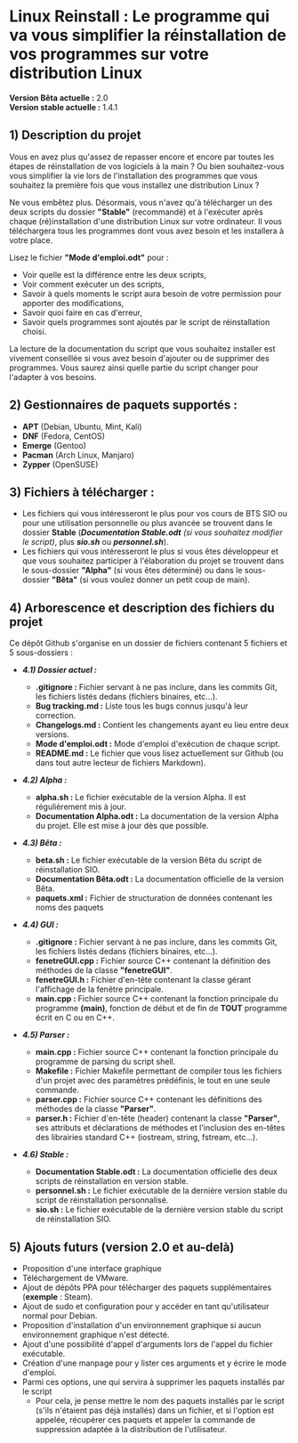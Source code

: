 # Linux Reinstall : Le programme qui va vous simplifier la réinstallation de vos programmes sur votre distribution Linux

**Version Bêta actuelle :** 2.0  
**Version stable actuelle :** 1.4.1  

## 1) Description du projet

Vous en avez plus qu'assez de repasser encore et encore par toutes les étapes de réinstallation de vos logiciels à la main ? Ou bien souhaitez-vous vous simplifier la vie lors de l'installation des programmes que vous souhaitez la première fois que vous installez une distribution Linux ?

Ne vous embêtez plus. Désormais, vous n'avez qu'à télécharger un des deux scripts du dossier **"Stable"** (recommandé) et à l'exécuter après chaque (ré)installation d'une distribution Linux sur votre ordinateur. Il vous téléchargera tous les programmes dont vous avez besoin et les installera à votre place.

Lisez le fichier **"Mode d'emploi.odt"** pour :  
<ul>
    <li> Voir quelle est la différence entre les deux scripts,  </li>
    <li> Voir comment exécuter un des scripts,  </li>
    <li> Savoir à quels moments le script aura besoin de votre permission pour apporter des modifications,  </li>  
    <li> Savoir quoi faire en cas d'erreur,  </li>
    <li> Savoir quels programmes sont ajoutés par le script de réinstallation choisi.  </li>  
</ul>

La lecture de la documentation du script que vous souhaitez installer est vivement conseillée si vous avez besoin d'ajouter ou de supprimer des programmes. Vous saurez ainsi quelle partie du script changer pour l'adapter à vos besoins.

## 2) Gestionnaires de paquets supportés :
- **APT** (Debian, Ubuntu, Mint, Kali)  
- **DNF** (Fedora, CentOS)  
- **Emerge** (Gentoo)  
- **Pacman** (Arch Linux, Manjaro)  
- **Zypper** (OpenSUSE)  

## 3) Fichiers à télécharger :

- Les fichiers qui vous intéresseront le plus pour vos cours de BTS SIO ou pour une utilisation personnelle ou plus avancée se trouvent dans le dossier **Stable** (*__Documentation Stable.odt__* _(si vous souhaitez modifier le script)_, plus *__sio.sh__* ou *__personnel.sh__*).  
- Les fichiers qui vous intéresseront le plus si vous êtes développeur et que vous souhaitez participer à l'élaboration du projet se trouvent dans le sous-dossier **"Alpha"** (si vous êtes déterminé) ou dans le sous-dossier **"Bêta"** (si vous voulez donner un petit coup de main).  

## 4) Arborescence et description des fichiers du projet

Ce dépôt Github s'organise en un dossier de fichiers contenant 5 fichiers et 5 sous-dossiers :  

* *__4.1) Dossier actuel :__*
    - **.gitignore :** Fichier servant à ne pas inclure, dans les commits Git, les fichiers listés dedans (fichiers binaires, etc...).
    - **Bug tracking.md :** Liste tous les bugs connus jusqu'à leur correction.  
    - **Changelogs.md :** Contient les changements ayant eu lieu entre deux versions.  
    - **Mode d'emploi.odt :** Mode d'emploi d'exécution de chaque script.  
    - **README.md :** Le fichier que vous lisez actuellement sur Github (ou dans tout autre lecteur de fichiers Markdown).  

* *__4.2) Alpha :__*
    - **alpha.sh :** Le fichier exécutable de la version Alpha. Il est régulièrement mis à jour.  
    - **Documentation Alpha.odt :** La documentation de la version Alpha du projet. Elle est mise à jour dès que possible.  

* *__4.3) Bêta :__*
    - **beta.sh :** Le fichier exécutable de la version Bêta du script de réinstallation SIO.  
    - **Documentation Bêta.odt :** La documentation officielle de la version Bêta.  
    - **paquets.xml :** Fichier de structuration de données contenant les noms des paquets

* *__4.4) GUI :__*
    - **.gitignore :** Fichier servant à ne pas inclure, dans les commits Git, les fichiers listés dedans (fichiers binaires, etc...).
    - **fenetreGUI.cpp :** Fichier source C++ contenant la définition des méthodes de la classe **"fenetreGUI"**.  
    - **fenetreGUI.h :** Fichier d'en-tête contenant la classe gérant l'affichage de la fenêtre principale.  
    - **main.cpp :** Fichier source C++ contenant la fonction principale du programme **(main)**, fonction de début et de fin de **TOUT** programme écrit en C ou en C++.

* *__4.5) Parser :__*
    - **main.cpp :** Fichier source C++ contenant la fonction principale du programme de parsing du script shell.  
    - **Makefile :** Fichier Makefile permettant de compiler tous les fichiers d'un projet avec des paramètres prédéfinis, le tout en une seule commande.
    - **parser.cpp :** Fichier source C++ contenant les définitions des méthodes de la classe **"Parser"**.
    - **parser.h :** Fichier d'en-tête (header) contenant la classe **"Parser"**, ses attributs et déclarations de méthodes et l'inclusion des en-têtes des librairies standard C++ (iostream, string, fstream, etc...).

* *__4.6) Stable :__*
    - **Documentation Stable.odt :** La documentation officielle des deux scripts de réinstallation en version stable.
    - **personnel.sh :** Le fichier exécutable de la dernière version stable du script de réinstallation personnalisé.  
    - **sio.sh :** Le fichier exécutable de la dernière version stable du script de réinstallation SIO.


## 5) Ajouts futurs (version 2.0 et au-delà)

- Proposition d'une interface graphique  
- Téléchargement de VMware.  
- Ajout de dépôts PPA pour télécharger des paquets supplémentaires (**exemple** : Steam).  
- Ajout de sudo et configuration pour y accéder en tant qu'utilisateur normal pour Debian.  
- Proposition d'installation d'un environnement graphique si aucun environnement graphique n'est détecté.  
- Ajout d'une possibilité d'appel d'arguments lors de l'appel du fichier exécutable.
- Création d'une manpage pour y lister ces arguments et y écrire le mode d'emploi.
- Parmi ces options, une qui servira à supprimer les paquets installés par le script
    - Pour cela, je pense mettre le nom des paquets installés par le script (s'ils n'étaient pas déjà installés) dans un fichier, et si l'option est appelée, récupérer ces paquets et appeler la commande de suppression adaptée à la distribution de l'utilisateur.
